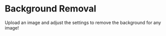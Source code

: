 # Background Removal

Upload an image and adjust the settings to remove the background for any image!
